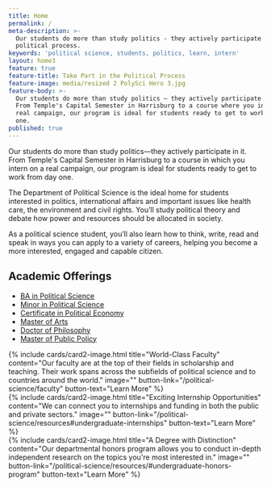 ```yaml
---
title: Home
permalink: /
meta-description: >-
  Our students do more than study politics - they actively participate in the
  political process.
keywords: 'political science, students, politics, learn, intern'
layout: home3
feature: true
feature-title: Take Part in the Political Process
feature-image: media/resized 2 PolySci Hero 3.jpg
feature-body: >-
  Our students do more than study politics — they actively participate in it.
  From Temple's Capital Semester in Harrisburg to a course where you intern on a
  real campaign, our program is ideal for students ready to get to work from day
  one.
published: true
---
```

Our students do more than study politics—they actively participate in it. From Temple's Capital Semester in Harrisburg to a course in which you intern on a real campaign, our program is ideal for students ready to get to work from day one.

The Department of Political Science is the ideal home for students interested in politics, international affairs and important issues like health care, the environment and civil rights. You’ll study political theory and debate how power and resources should be allocated in society.

As a political science student, you’ll also learn how to think, write, read and speak in ways you can apply to a variety of careers, helping you become a more interested, engaged and capable citizen.

## Academic Offerings
- [BA in Political Science](http://bulletin.temple.edu/undergraduate/liberal-arts/political-science/ba-political-science/)
- [Minor in Political Science](http://bulletin.temple.edu/undergraduate/liberal-arts/political-science/minor-political-science/)
- [Certificate in Political Economy](http://bulletin.temple.edu/undergraduate/liberal-arts/economics/certificate-political-economy/)
- [Master of Arts](http://bulletin.temple.edu/graduate/scd/cla/political-science-ma/)
- [Doctor of Philosophy](http://bulletin.temple.edu/graduate/scd/cla/political-science-phd/)
- [Master of Public Policy](https://cla.temple.edu/public-policy/) 

<div class="row row-wide">
  <div class="col m12 l4">{% include cards/card2-image.html
    title="World-Class Faculty"
    content="Our faculty are at the top of their fields in scholarship and teaching. Their work spans across the subfields of political science and to countries around the world."
    image=""
    button-link="/political-science/faculty"
    button-text="Learn More" %}
  </div>
  <div class="row row-wide">
    <div class="col m12 l4">{% include cards/card2-image.html
      title="Exciting Internship Opportunities"
      content="We can connect you to internships and funding in both the public and private sectors."
      image=""
      button-link="/political-science/resources#undergraduate-internships"
      button-text="Learn More" %}
    </div>
    <div class="row row-wide">
      <div class="col m12 l4">{% include cards/card2-image.html
        title="A Degree with Distinction"
        content="Our departmental honors program allows you to conduct in-depth independent research on the topics you're most interested in."
        image=""
        button-link="/political-science/resources/#undergraduate-honors-program"
        button-text="Learn More" %}
      </div>
</div>
